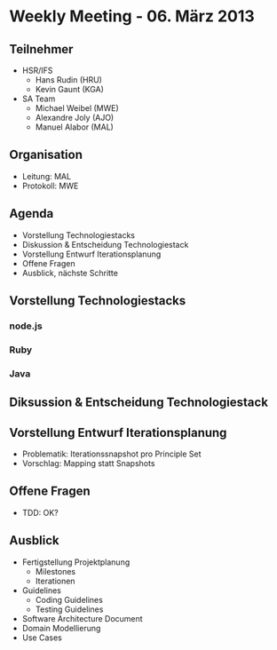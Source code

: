 # Weekly Meeting - 06. März 2013

## Teilnehmer
* HSR/IFS
	- Hans Rudin (HRU)
	- Kevin Gaunt (KGA)
* SA Team
	- Michael Weibel (MWE)
	- Alexandre Joly (AJO)
	- Manuel Alabor (MAL)

## Organisation
* Leitung: MAL
* Protokoll: MWE

## Agenda
* Vorstellung Technologiestacks
* Diskussion & Entscheidung Technologiestack
* Vorstellung Entwurf Iterationsplanung
* Offene Fragen
* Ausblick, nächste Schritte

## Vorstellung Technologiestacks
### node.js

### Ruby

### Java


## Diksussion & Entscheidung Technologiestack


## Vorstellung Entwurf Iterationsplanung
* Problematik: Iterationssnapshot pro Principle Set
* Vorschlag: Mapping statt Snapshots


## Offene Fragen
* TDD: OK?


## Ausblick
* Fertigstellung Projektplanung
	* Milestones
	* Iterationen
* Guidelines
	* Coding Guidelines
	* Testing Guidelines
* Software Architecture Document
* Domain Modellierung
* Use Cases
